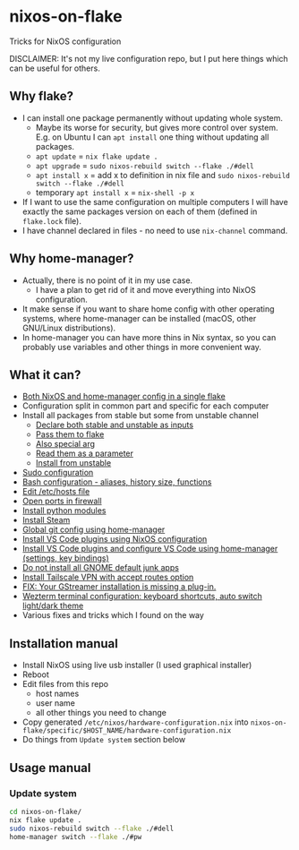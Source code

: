 # nixos-on-flake
Tricks for NixOS configuration

DISCLAIMER: It's not my live configuration repo, but I put here things which can be useful for others.

## Why flake?
* I can install one package permanently without updating whole system.
  * Maybe its worse for security, but gives more control over system. E.g. on Ubuntu I can `apt install` one thing without updating all packages.
  * `apt update` = `nix flake update .`
  * `apt upgrade` = `sudo nixos-rebuild switch --flake ./#dell`
  * `apt install x` = add x to definition in nix file and `sudo nixos-rebuild switch --flake ./#dell`
  * temporary `apt install x` = `nix-shell -p x`
* If I want to use the same configuration on multiple computers I will have exactly the same packages version on each of them (defined in `flake.lock` file).
* I have channel declared in files - no need to use `nix-channel` command.

## Why home-manager?
* Actually, there is no point of it in my use case.
  * I have a plan to get rid of it and move everything into NixOS configuration.
* It make sense if you want to share home config with other operating systems, where home-manager can be installed (macOS, other GNU/Linux distributions).
* In home-manager you can have more thins in Nix syntax, so you can probably use variables and other things in more convenient way.

## What it can?
* [Both NixOS and home-manager config in a single flake](./flake.nix)
* Configuration split in common part and specific for each computer
* Install all packages from stable but some from unstable channel
  * [Declare both stable and unstable as inputs](./flake.nix#L5-L6)
  * [Pass them to flake](./flake.nix#L13-L24)
  * [Also special arg](./flake.nix#L32)
  * [Read them as a parameter](./common/packages.nix#L1)
  * [Install from unstable](./common/packages.nix#L60)
* [Sudo configuration](./common/users.nix#L11-L19)
* [Bash configuration - aliases, history size, functions](./common/bash.nix)
* [Edit /etc/hosts file](./common/network.nix#L12-L17)
* [Open ports in firewall](./common/network.nix#L19-L24)
* [Install python modules](./common/packages.nix#L24-L26)
* [Install Steam](./common/gaming.nix)
* [Global git config using home-manager](./common/home.nix#L22-L31)
* [Install VS Code plugins using NixOS configuration](./common/packages.nix#L28-L42)
* [Install VS Code plugins and configure VS Code using home-manager (settings, key bindings)](./common/home.nix#L82-L130)
* [Do not install all GNOME default junk apps](./common/packages.nix#L4)
* [Install Tailscale VPN with accept routes option](./common/network.nix#L26-L31)
* [FIX: Your GStreamer installation is missing a plug-in.](./common/packages.nix#L114-L122)
* [Wezterm terminal configuration: keyboard shortcuts, auto switch light/dark theme](./common/home.nix#L33-L80)
* Various fixes and tricks which I found on the way

## Installation manual
* Install NixOS using live usb installer (I used graphical installer)
* Reboot
* Edit files from this repo
  * host names
  * user name
  * all other things you need to change
* Copy generated `/etc/nixos/hardware-configuration.nix` into `nixos-on-flake/specific/$HOST_NAME/hardware-configuration.nix`
* Do things from `Update system` section below

## Usage manual
### Update system
```bash
cd nixos-on-flake/
nix flake update .
sudo nixos-rebuild switch --flake ./#dell
home-manager switch --flake ./#pw
```
